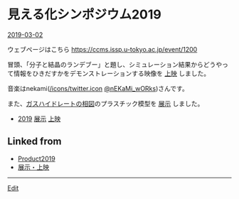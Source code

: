 # 見える化シンポジウム2019

[2019-03-02](2019-03-02.md)

ウェブページはこちら https://ccms.issp.u-tokyo.ac.jp/event/1200

冒頭、「分子と結晶のランデブー」と題し、シミュレーション結果からどうやって情報をひきだすかをデモンストレーションする映像を [上映](上映.md) しました。

音楽はnekami([/icons/twitter.icon](/icons/twitter.icon.md) [@nEKaMi_wORks](https://twitter.com/nEKaMi_wORks))さんです。

[](https://youtu.be/rSMkwyhxbXg)



また、[ガスハイドレートの相図](ガスハイドレートの相図.md)のプラスチック模型を [展示](展示.md) しました。






* [2019](2019.md) [展示](展示.md) [上映](上映.md)



## Linked from

* [Product2019](Product2019.md)
* [展示・上映](展示・上映.md)


----
[Edit](https://github.com/vitroid/vitroid.github.io/edit/master/MD/見える化シンポジウム2019.md)
